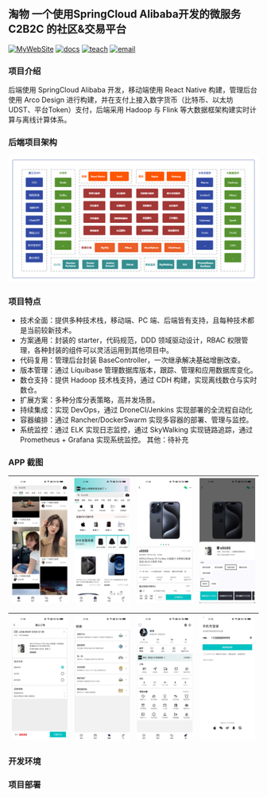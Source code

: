 ## 淘物 一个使用SpringCloud Alibaba开发的微服务 C2B2C 的社区&交易平台
[![MyWebSite](https://img.shields.io/badge/我的站点-whoiszxl-blue.svg)](http://whoiszxl.com)
[![docs](https://img.shields.io/badge/docs-reference-green.svg)](http://shopzz.whoiszxl.com)
[![teach](https://img.shields.io/badge/演示-mall-orange.svg)](https://shopzz.whoiszxl.com)
[![email](https://img.shields.io/badge/email-whoiszxl@gmail.com-red.svg)](whoiszxl@gmail.com)


### 项目介绍
后端使用 SpringCloud Alibaba 开发，移动端使用 React Native 构建，管理后台使用 Arco Design 进行构建，并在支付上接入数字货币（比特币、以太坊UDST、平台Token）支付，后端采用 Hadoop 与 Flink 等大数据框架构建实时计算与离线计算体系。

### 后端项目架构
![arch](./docs/images/taowu-arch.png)


### 项目特点
* 技术全面：提供多种技术栈，移动端、PC 端、后端皆有支持，且每种技术都是当前较新技术。
* 方案通用：封装的 starter，代码规范，DDD 领域驱动设计，RBAC 权限管理，各种封装的组件可以灵活运用到其他项目中。
* 代码复用：管理后台封装 BaseController，一次继承解决基础增删改查。
* 版本管理：通过 Liquibase 管理数据库版本，跟踪、管理和应用数据库变化。
* 数仓支持：提供 Hadoop 技术栈支持，通过 CDH 构建，实现离线数仓与实时数仓。
* 扩展方案：多种分库分表策略，高并发场景。
* 持续集成：实现 DevOps，通过 DroneCI/Jenkins 实现部署的全流程自动化
* 容器编排：通过 Rancher/DockerSwarm 实现多容器的部署、管理与监控。
* 系统监控：通过 ELK 实现日志监控，通过 SkyWalking 实现链路追踪，通过 Prometheus + Grafana 实现系统监控。
其他：待补充


### APP 截图

| ![1](./docs/images/screenshots/Screenshot_1.jpg)                                                          | ![2](./docs/images/screenshots/Screenshot_2.jpg)                                                          | ![3](./docs/images/screenshots/Screenshot_3.jpg)                                                          | ![5](./docs/images/screenshots/Screenshot_4.jpg) |  
| :--: | :--: | :--: | :--: |   


| ![1](./docs/images/screenshots/Screenshot_5.jpg)                                                          | ![2](./docs/images/screenshots/Screenshot_6.jpg)                                                          | ![3](./docs/images/screenshots/Screenshot_7.jpg)                                                          | ![5](./docs/images/screenshots/Screenshot_8.jpg) |  
| :--: | :--: | :--: | :--: |



### 开发环境


### 项目部署

